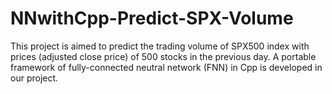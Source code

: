 # NNwithCpp-Predict-SPX-Volume
This project is aimed to predict the trading volume of SPX500 index with prices (adjusted close price) of 500 stocks in the previous day. A portable framework of fully-connected neutral network (FNN) in Cpp is developed in our project.
